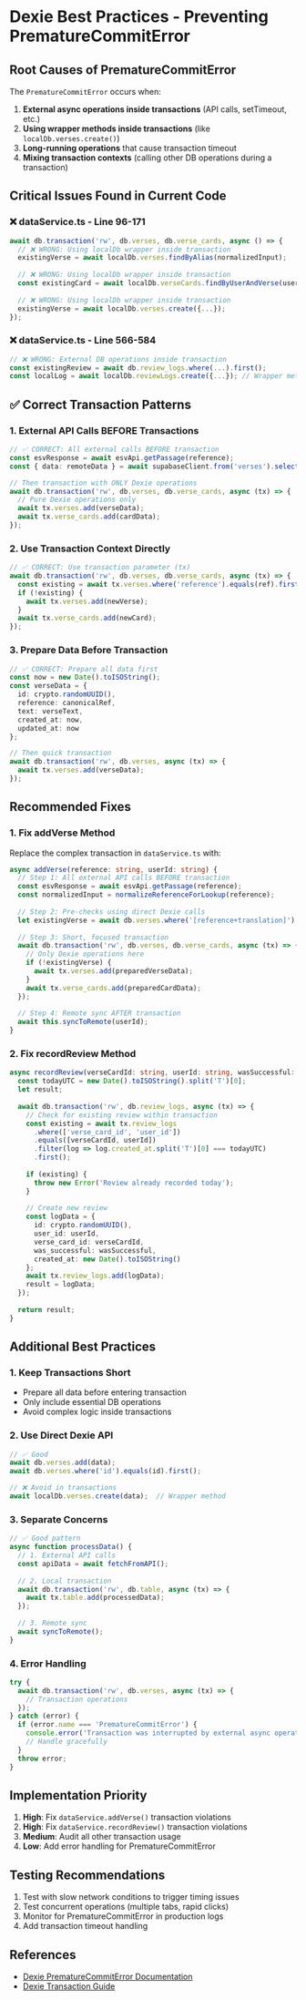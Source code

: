 # Dexie Best Practices - Preventing PrematureCommitError

## Root Causes of PrematureCommitError

The `PrematureCommitError` occurs when:

1. **External async operations inside transactions** (API calls, setTimeout, etc.)
2. **Using wrapper methods inside transactions** (like `localDb.verses.create()`)
3. **Long-running operations** that cause transaction timeout
4. **Mixing transaction contexts** (calling other DB operations during a transaction)

## Critical Issues Found in Current Code

### ❌ dataService.ts - Line 96-171
```typescript
await db.transaction('rw', db.verses, db.verse_cards, async () => {
  // ❌ WRONG: Using localDb wrapper inside transaction
  existingVerse = await localDb.verses.findByAlias(normalizedInput);
  
  // ❌ WRONG: Using localDb wrapper inside transaction  
  const existingCard = await localDb.verseCards.findByUserAndVerse(userId, existingVerse.id!);
  
  // ❌ WRONG: Using localDb wrapper inside transaction
  existingVerse = await localDb.verses.create({...});
});
```

### ❌ dataService.ts - Line 566-584
```typescript
// ❌ WRONG: External DB operations inside transaction
const existingReview = await db.review_logs.where(...).first();
const localLog = await localDb.reviewLogs.create({...}); // Wrapper method!
```

## ✅ Correct Transaction Patterns

### 1. External API Calls BEFORE Transactions

```typescript
// ✅ CORRECT: All external calls BEFORE transaction
const esvResponse = await esvApi.getPassage(reference);
const { data: remoteData } = await supabaseClient.from('verses').select('*');

// Then transaction with ONLY Dexie operations
await db.transaction('rw', db.verses, db.verse_cards, async (tx) => {
  // Pure Dexie operations only
  await tx.verses.add(verseData);
  await tx.verse_cards.add(cardData);
});
```

### 2. Use Transaction Context Directly

```typescript
// ✅ CORRECT: Use transaction parameter (tx)
await db.transaction('rw', db.verses, db.verse_cards, async (tx) => {
  const existing = await tx.verses.where('reference').equals(ref).first();
  if (!existing) {
    await tx.verses.add(newVerse);
  }
  await tx.verse_cards.add(newCard);
});
```

### 3. Prepare Data Before Transaction

```typescript
// ✅ CORRECT: Prepare all data first
const now = new Date().toISOString();
const verseData = {
  id: crypto.randomUUID(),
  reference: canonicalRef,
  text: verseText,
  created_at: now,
  updated_at: now
};

// Then quick transaction
await db.transaction('rw', db.verses, async (tx) => {
  await tx.verses.add(verseData);
});
```

## Recommended Fixes

### 1. Fix addVerse Method

Replace the complex transaction in `dataService.ts` with:

```typescript
async addVerse(reference: string, userId: string) {
  // Step 1: All external API calls BEFORE transaction
  const esvResponse = await esvApi.getPassage(reference);
  const normalizedInput = normalizeReferenceForLookup(reference);
  
  // Step 2: Pre-checks using direct Dexie calls
  let existingVerse = await db.verses.where('[reference+translation]').equals([esvResponse.canonical, 'ESV']).first();
  
  // Step 3: Short, focused transaction
  await db.transaction('rw', db.verses, db.verse_cards, async (tx) => {
    // Only Dexie operations here
    if (!existingVerse) {
      await tx.verses.add(preparedVerseData);
    }
    await tx.verse_cards.add(preparedCardData);
  });
  
  // Step 4: Remote sync AFTER transaction
  await this.syncToRemote(userId);
}
```

### 2. Fix recordReview Method

```typescript
async recordReview(verseCardId: string, userId: string, wasSuccessful: boolean) {
  const todayUTC = new Date().toISOString().split('T')[0];
  let result;
  
  await db.transaction('rw', db.review_logs, async (tx) => {
    // Check for existing review within transaction
    const existing = await tx.review_logs
      .where(['verse_card_id', 'user_id'])
      .equals([verseCardId, userId])
      .filter(log => log.created_at.split('T')[0] === todayUTC)
      .first();
      
    if (existing) {
      throw new Error('Review already recorded today');
    }
    
    // Create new review
    const logData = {
      id: crypto.randomUUID(),
      user_id: userId,
      verse_card_id: verseCardId,
      was_successful: wasSuccessful,
      created_at: new Date().toISOString()
    };
    await tx.review_logs.add(logData);
    result = logData;
  });
  
  return result;
}
```

## Additional Best Practices

### 1. Keep Transactions Short
- Prepare all data before entering transaction
- Only include essential DB operations
- Avoid complex logic inside transactions

### 2. Use Direct Dexie API
```typescript
// ✅ Good
await db.verses.add(data);
await db.verses.where('id').equals(id).first();

// ❌ Avoid in transactions
await localDb.verses.create(data);  // Wrapper method
```

### 3. Separate Concerns
```typescript
// ✅ Good pattern
async function processData() {
  // 1. External API calls
  const apiData = await fetchFromAPI();
  
  // 2. Local transaction
  await db.transaction('rw', db.table, async (tx) => {
    await tx.table.add(processedData);
  });
  
  // 3. Remote sync
  await syncToRemote();
}
```

### 4. Error Handling
```typescript
try {
  await db.transaction('rw', db.verses, async (tx) => {
    // Transaction operations
  });
} catch (error) {
  if (error.name === 'PrematureCommitError') {
    console.error('Transaction was interrupted by external async operation');
    // Handle gracefully
  }
  throw error;
}
```

## Implementation Priority

1. **High**: Fix `dataService.addVerse()` transaction violations
2. **High**: Fix `dataService.recordReview()` transaction violations  
3. **Medium**: Audit all other transaction usage
4. **Low**: Add error handling for PrematureCommitError

## Testing Recommendations

1. Test with slow network conditions to trigger timing issues
2. Test concurrent operations (multiple tabs, rapid clicks)
3. Monitor for PrematureCommitError in production logs
4. Add transaction timeout handling

## References

- [Dexie PrematureCommitError Documentation](https://dexie.org/docs/DexieErrors/Dexie.PrematureCommitError.html)
- [Dexie Transaction Guide](https://dexie.org/docs/Transaction/Transaction)